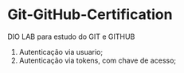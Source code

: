 # Git-GitHub-Certification
DIO LAB para estudo do GIT e GITHUB

1) Autenticação via usuario;
2) Autenticação via tokens, com chave de acesso;

